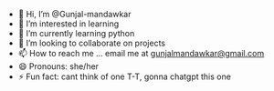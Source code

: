 - 👋 Hi, I’m @Gunjal-mandawkar
- 👀 I’m interested in learning
- 🌱 I’m currently learning python
- 💞️ I’m looking to collaborate on projects 
- 📫 How to reach me ... email me at gunjalmandawkar@gmail.com
- 😄 Pronouns: she/her
- ⚡ Fun fact: cant think of one T-T, gonna chatgpt this one 

<!---
Gunjal-mandawkar/Gunjal-mandawkar is a ✨ special ✨ repository because its `README.md` (this file) appears on your GitHub profile.
You can click the Preview link to take a look at your changes.
--->
